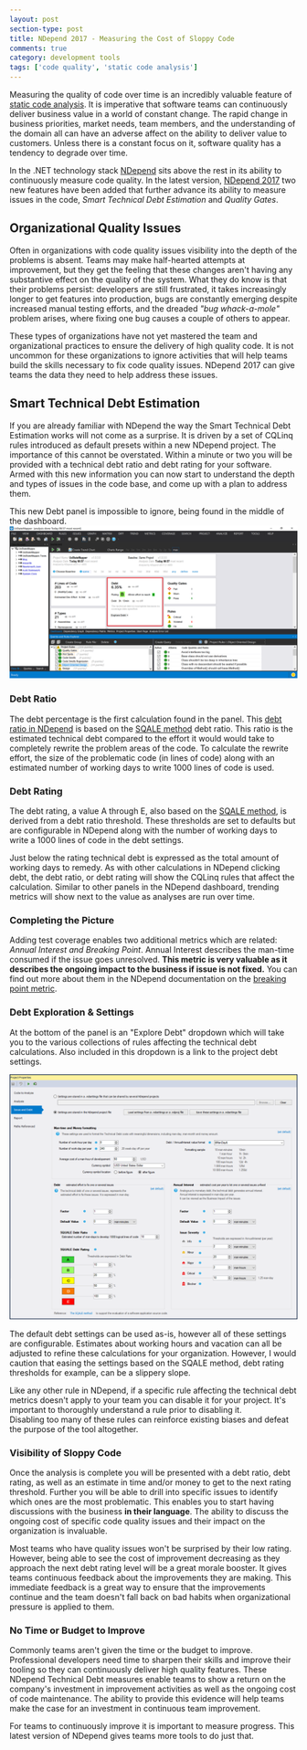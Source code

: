 ```yaml
---
layout: post
section-type: post
title: NDepend 2017 - Measuring the Cost of Sloppy Code
comments: true
category: development tools
tags: ['code quality', 'static code analysis']
---
```


Measuring the quality of code over time is an incredibly valuable feature of [static code analysis](/2015/08/30/the-importance-of-static-code-analysis.html). It is imperative that software teams can continuously deliver business value in a world of constant change. The rapid change in business priorities, market needs, team members, and the understanding of the domain all can have an adverse affect on the ability to deliver value to customers. Unless there is a constant focus on it, software quality has a tendency to degrade over time. 

In the .NET technology stack [NDepend](http:/www.ndepend.com) sits above the rest in its ability to continuously measure code quality. In the latest version, [NDepend 2017](http://www.ndepend.com/ndepend-v2017) two new features have been added that further advance its ability to measure issues in the code, _Smart Technical Debt Estimation_ and _Quality Gates_.

## Organizational Quality Issues

Often in organizations with code quality issues visibility into the depth of the problems is absent. Teams may make half-hearted attempts at improvement, but they get the feeling that these changes aren't having any substantive effect on the quality of the system. What they do know is that their problems persist: developers are still frustrated, it takes increasingly longer to get features into production, bugs are constantly emerging despite increased manual testing efforts, and the dreaded _"bug whack-a-mole"_ problem arises, where fixing one bug causes a couple of others to appear.

These types of organizations have not yet mastered the team and organizational practices to ensure the delivery of high quality code. It is not uncommon for these organizations to ignore activities that will help teams build the skills necessary to fix code quality issues. NDepend 2017 can give teams the data they need to help address these issues. 

## Smart Technical Debt Estimation

If you are already familiar with NDepend the way the Smart Technical Debt Estimation works will not come as a surprise. It is driven by a set of CQLinq rules introduced as default presets within a new NDepend project. The importance of this cannot be overstated. Within a minute or two you will be provided with a technical debt ratio and debt rating for your software. Armed with this new information you can now start to understand the depth and types of issues in the code base, and come up with a plan to address them.  

This new Debt panel is impossible to ignore, being found in the middle of the dashboard.
<img class="img-responsive" src="/img/ndepend2017-debt-dashboard.png" alt="NDepend 2017 Debt panel" />

### Debt Ratio

The debt percentage is the first calculation found in the panel. This [debt ratio in NDepend](http://www.ndepend.com/docs/technical-debt#DebtRating) is based on the [SQALE method](http://www.sqale.org/) debt ratio. This ratio is the estimated technical debt compared to the effort it would would take to completely rewrite the problem areas of the code. To calculate the rewrite effort, the size of the problematic code (in lines of code) along with an estimated number of working days to write 1000 lines of code is used. 

### Debt Rating

The debt rating, a value A through E, also based on the [SQALE method](http://www.sqale.org), is derived from a debt ratio threshold. These thresholds are set to defaults but are configurable in NDepend along with the number of working days to write a 1000 lines of code in the debt settings.

Just below the rating technical debt is expressed as the total amount of working days to remedy. As with other calculations in NDepend clicking debt, the debt ratio, or debt rating will show the CQLinq rules that affect the calculation. Similar to other panels in the NDepend dashboard, trending metrics will show next to the value as analyses are run over time.  

### Completing the Picture 

Adding test coverage enables two additional metrics which are related: _Annual Interest and Breaking Point_. Annual Interest describes the man-time consumed if the issue goes unresolved. **This metric is very valuable as it describes the ongoing impact to the business if issue is not fixed.** You can find out more about them in the NDepend documentation on the [breaking point metric](http://www.ndepend.com/docs/technical-debt#BreakingPoint). 

### Debt Exploration & Settings

At the bottom of the panel is an "Explore Debt" dropdown which will take you to the various collections of rules affecting the technical debt calculations. Also included in this dropdown is a link to the project debt settings.

<img class="img-responsive" src="/img/debt-settings.png" alt="NDepend 2017 Project Debt Settings"/>

The default debt settings can be used as-is, however all of these settings are configurable. Estimates about working hours and vacation can all be adjusted to refine these calculations for your organization. However, I would caution that easing the settings based on the SQALE method, debt rating thresholds for example, can be a slippery slope.

Like any other rule in NDepend, if a specific rule affecting the technical debt metrics doesn't apply to your team you can disable it for your project. It's important to thoroughly understand a rule prior to disabling it.  
Disabling too many of these rules can reinforce existing biases and defeat the purpose of the tool altogether. 

### Visibility of Sloppy Code

Once the analysis is complete you will be presented with a debt ratio, debt rating, as well as an estimate in time and/or money to get to the next rating threshold. Further you will be able to drill into specific issues to identify which ones are the most problematic. This enables you to start having discussions with the business **in their language**. The ability to discuss the ongoing cost of specific code quality issues and their impact on the organization is invaluable.

Most teams who have quality issues won't be surprised by their low rating. However, being able to see the cost of improvement decreasing as they approach the next debt rating level will be a great morale booster. It gives teams continuous feedback about the improvements they are making. This immediate feedback is a great way to ensure that the improvements continue and the team doesn't fall back on bad habits when organizational pressure is applied to them.

### No Time or Budget to Improve

Commonly teams aren't given the time or the budget to improve. Professional developers need time to sharpen their skills and improve their tooling so they can continuously deliver high quality features. These NDepend Technical Debt measures enable teams to show a return on the company's investment in improvement activities as well as the ongoing cost of code maintenance. The ability to provide this evidence will help teams make the case for an investment in continuous team improvement.

For teams to continuously improve it is important to measure progress. This latest version of NDepend gives teams more tools to do just that.

